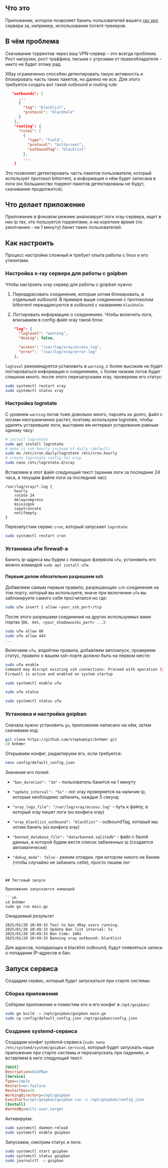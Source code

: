 ## Что это

Приложение, которое позволяет банить пользователей вашего [ray vpn](https://github.com/xtls/xray-core) сервера за, например, использование torrent-трекеров.

## В чём проблема

Скачивание торрентов через ваш VPN-сервер – это всегда проблема. Рост нагрузки, рост траффика, письма с угрозами от правообладателя - никто не будет этому рад.

XRay ограниченно способен детектировать такую активность и блокировать часть таких пакетов, но далеко не все. Для этого требуется создать вот такой outbound и routing rule:

```json
   "outbounds": [                                                             
      ...
      {
        "tag": "blacklist",
        "protocol": "blackhole"
      }
    ],
    "routing": {
      "rules": [
        {
          "type": "field",
          "protocol": "bittorrent",
          "outboundTag": "blacklist"
        },
        ...
    }
```

Это позволяет детектировать часть пакетов пользователя, который использует протокол bittorrent, а информация о нём будет записана в логи (но большинство торрент-пакетов детектированы не будут, скачивание продолжится).

## Что делает приложение

Приложение в фоновом режиме анализирует логи xray-сервера, ищет в них ip тех, кто пользуется торрентами, и на короткое время (по умолчанию - на 1 минуту) банит таких пользователей.


## Как настроить

Процесс настройки сложный и требует опыта работы с linux и его утилитами.

### Настройка x-ray сервера для работы с goipban

Чтобы настроить xray сервер для работы с goipban нужно:

1. Переадресовать соединения, которые хотим блокировать, в отдельный outbound. В примере выше соединения с протоколом bittorrent переадресуются в outbound с названием `blackhole`.

2. Логгировать информацию о соединениях. Чтобы включить логи, вписываем в config-файл xray такой блок:

```json
    "log": {
      "loglevel": "warning",
      "dnsLog": false,

      "access": "/var/log/xray/access.log",
      "error":  "/var/log/xray/error.log"
    },
```

`loglevel` рекомендуется установить в `warning`, с более высоким не будет логгироваться информация о соединениях, с более низким логов будет слишком много. после этого перезапускаем xray, проверяем его статус:

```sh
sudo systemctl restart xray
sudo systemctl status xray
```

### Настройка logrotate 

С уровнем `warning` логов тоже довольно много, парсить их долго, файл с логами неограниченно растет, поэтому используем logrotate, чтобы удалять устаревшие логи, выставим им интервал устаревания равным одному часу:

```sh
# install logrotate
sudo apt install logrotate
# make it run hourly instead of daily (default)
sudo mv /etc/cron.daily/logrotate /etc/cron.hourly
# create logrotate config for xray
sudo nano /etc/logrotate.d/xray
```
Вставляем в этот файл следующий текст (храним логи за последние 24 часа, в текущем файле логи за последний час):

```
/var/log/xray/*.log {
    hourly
    rotate 24
    delaycompress
    missingok
    copytruncate
    notifempty
}

```

Перезапустим сервис `cron`, который запускает `logrotate`

```sh
sudo systemctl restart cron
```

### Установка ufw firewall-а

Банить ip-адреса мы будем с помощью фаервола `ufw`, установить его можно командой `sudo apt install ufw`.

#### Первым делом обязательно разрешаем ssh 

Добавляем самым первым правило, разрешающее `ssh`-соединения на том порту, который вы используете, иначе при включении `ufw` вы заблокируете самого себя просчитался но где:

```sh
sudo ufw insert 1 allow <your_ssh_port>/tcp
```

После этого разрешаем соединения на других используемых вами портах (`80, 443, <your_shadowsocks_port> ...`):

```sh
sudo ufw allow 80
sudo ufw allow 443
...
```

Включаем `ufw`, апдейтим правила, добавляем автозапуск, проверяем статус, правило о вашем ssh-порте должно быть на первом месте:

```sh
sudo ufw enable
Command may disrupt existing ssh connections. Proceed with operation (y|n)? y
Firewall is active and enabled on system startup

sudo systemctl enable ufw

sudo ufw status

sudo systemctl status ufw
```

### Установка и настройка goipban

Сначала нужно установить `go`, приложение написано на нём, затем скачиваем код:

```sh
git clone https://github.com/stepkamipt/bnhmmr.git
cd bnhmmr
```

Открываем конфиг, редактируем его, если требуется:

```sh
nano config/default_config.json
```

Значения его полей:

- `"ban_duration": "1m"` - пользователь банится на 1 минуту

- `"update_interval": "5s"` - лог xray проверяется на наличие ip, которые необходимо забанить, каждые 5 секунд

- `"xray_logs_file": "/var/log/xray/access.log"` - путь к файлу, в который xray пишет логи (из конфига xray)

- `"xray_blacklist_outbound": "blacklist"` - outboundTag, который мы хотим банить (из конфига xray)

- `"banned_database_file": "data/banned.sqlitedb"` - файл с базой данных, в которой будем вести список забаненных ip (создается автоматически)

- `"debug_mode": false` - режим отладки, при котором никого не баним (чтобы случайно не забанить себя), просто пишем лог

```


## Тестовый запуск

Приложение запускается командой

```sh
cd bnhmmr
sudo go run main.go
```

Ожидаемый результат

```
2025/01/20 10:49:33 Tool to ban XRay users running.
2025/01/20 10:49:33 Update Ban list interval: 5s
2025/01/20 10:49:33 Ban time: 1m0s
2025/01/20 10:49:33 Banning xray outbound: blacklist
```
Для адресов, попадающих в blacklist outbound, будут появляться записи о попадании IP-адресов в бан.

## Запуск сервиса

Создадим сервис, который будет запускаться при старте системы:

### Сборка приложения

Соберем приложение и поместим его и его конфиг в `/opt/goipban/`

```sh
sudo go build -o /opt/goipban/goipban main.go
sudo cp config/default_config.json /opt/goipban/config.json
```

### Создание systemd-сервиса

Создадим конфиг systemd-сервиса (`sudo nano /etc/systemd/system/goipban.service`), который будет запускать наше приложение при старте системы и перезапускать при падениях, и вставляем в него следующий текст:

```ini
[Unit]
Description=GoIPBan
[Service]
Type=simple
Restart=on-failure
RestartSec=30
WorkingDirectory=/opt/goipban
ExecStart=/opt/goipban/goipban run -c /opt/goipban/config.json
[Install]
WantedBy=multi-user.target
```

Активируем:

```sh
sudo systemctl daemon-reload
sudo systemctl enable goipban
```

Запускаем, смотрим статус и логи:
```sh
sudo systemctl start goipban
sudo systemctl status goipban
sudo journalctl -u goipban
```




